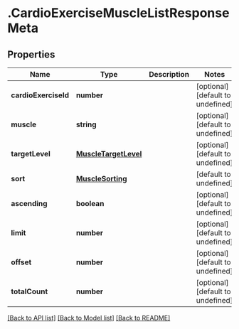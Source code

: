 # .CardioExerciseMuscleListResponseMeta

## Properties

Name | Type | Description | Notes
------------ | ------------- | ------------- | -------------
**cardioExerciseId** | **number** |  | [optional] [default to undefined]
**muscle** | **string** |  | [optional] [default to undefined]
**targetLevel** | [**MuscleTargetLevel**](MuscleTargetLevel.md) |  | [optional] [default to undefined]
**sort** | [**MuscleSorting**](MuscleSorting.md) |  | [default to undefined]
**ascending** | **boolean** |  | [optional] [default to undefined]
**limit** | **number** |  | [optional] [default to undefined]
**offset** | **number** |  | [optional] [default to undefined]
**totalCount** | **number** |  | [optional] [default to undefined]


[[Back to API list]](../README.md#documentation-for-api-endpoints) [[Back to Model list]](../README.md#documentation-for-models) [[Back to README]](../README.md)
